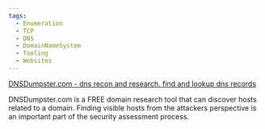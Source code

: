 ```yaml
---
tags:
  - Enumeration
  - TCP
  - DNS
  - DomainNameSystem
  - Tooling
  - Websites
---
```


[DNSDumpster.com - dns recon and research, find and lookup dns records](https://dnsdumpster.com/)

DNSDumpster.com is a FREE domain research tool that can discover hosts related to a domain. Finding visible hosts from the attackers perspective is an important part of the security assessment process.